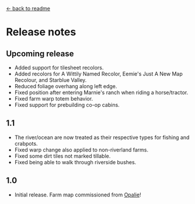 [← back to readme](README.md)

# Release notes
## Upcoming release
* Added support for tilesheet recolors.
* Added recolors for A Wittily Named Recolor, Eemie's Just A New Map Recolour, and Starblue Valley.
* Reduced foliage overhang along left edge.
* Fixed position after entering Marnie's ranch when riding a horse/tractor.
* Fixed farm warp totem behavior.
* Fixed support for prebuilding co-op cabins.

## 1.1
* The river/ocean are now treated as their respective types for fishing and crabpots.
* Fixed warp change also applied to non-riverland farms.
* Fixed some dirt tiles not marked tillable.
* Fixed being able to walk through riverside bushes.

## 1.0
* Initial release. Farm map commissioned from [Opalie](https://www.nexusmods.com/stardewvalley/users/38947035)!
